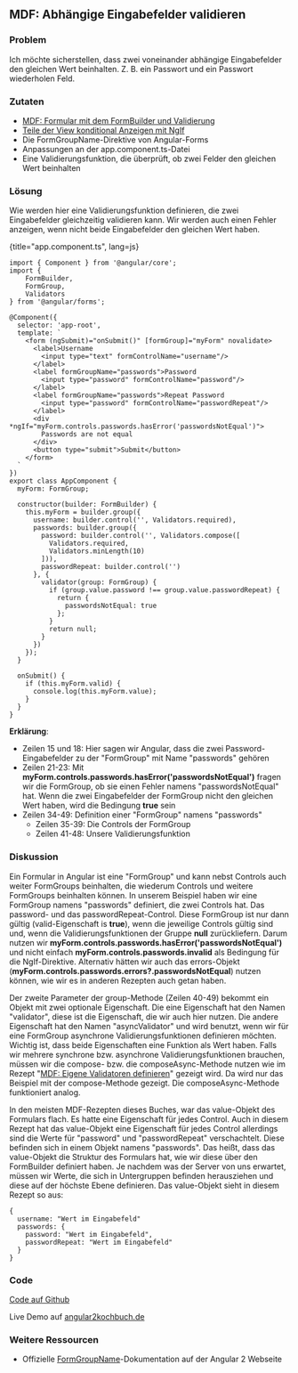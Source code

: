 ## MDF: Abhängige Eingabefelder validieren

### Problem

Ich möchte sicherstellen, dass zwei voneinander abhängige Eingabefelder den gleichen Wert beinhalten. Z. B. ein Passwort und ein Passwort wiederholen Feld.

### Zutaten

* [MDF: Formular mit dem FormBuilder und Validierung](#c04-formbuilder-validation)
* [Teile der View konditional Anzeigen mit NgIf](#c03-ngif)
* Die FormGroupName-Direktive von Angular-Forms
* Anpassungen an der app.component.ts-Datei
* Eine Validierungsfunktion, die überprüft, ob zwei Felder den gleichen Wert beinhalten

### Lösung

Wie werden hier eine Validierungsfunktion definieren, die zwei Eingabefelder gleichzeitig validieren kann.
Wir werden auch einen Fehler anzeigen, wenn nicht beide Eingabefelder den gleichen Wert haben.

{title="app.component.ts", lang=js}
```
import { Component } from '@angular/core';
import {
    FormBuilder,
    FormGroup,
    Validators
} from '@angular/forms';

@Component({
  selector: 'app-root',
  template: `
    <form (ngSubmit)="onSubmit()" [formGroup]="myForm" novalidate>
      <label>Username
        <input type="text" formControlName="username"/>
      </label>
      <label formGroupName="passwords">Password
        <input type="password" formControlName="password"/>
      </label>
      <label formGroupName="passwords">Repeat Password
        <input type="password" formControlName="passwordRepeat"/>
      </label>
      <div *ngIf="myForm.controls.passwords.hasError('passwordsNotEqual')">
        Passwords are not equal
      </div>
      <button type="submit">Submit</button>
    </form>
  `
})
export class AppComponent {
  myForm: FormGroup;

  constructor(builder: FormBuilder) {
    this.myForm = builder.group({
      username: builder.control('', Validators.required),
      passwords: builder.group({
        password: builder.control('', Validators.compose([
          Validators.required,
          Validators.minLength(10)
        ])),
        passwordRepeat: builder.control('')
      }, {
        validator(group: FormGroup) {
          if (group.value.password !== group.value.passwordRepeat) {
            return {
              passwordsNotEqual: true
            };
          }
          return null;
        }
      })
    });
  }

  onSubmit() {
    if (this.myForm.valid) {
      console.log(this.myForm.value);
    }
  }
}
```

__Erklärung__:

* Zeilen 15 und 18: Hier sagen wir Angular, dass die zwei Password-Eingabefelder zu der "FormGroup" mit Name "passwords" gehören
* Zeilen 21-23: Mit __myForm.controls.passwords.hasError('passwordsNotEqual')__ fragen wir die FormGroup, ob sie einen Fehler namens "passwordsNotEqual" hat. Wenn die zwei Eingabefelder der FormGroup nicht den gleichen Wert haben, wird die Bedingung __true__ sein
* Zeilen 34-49: Definition einer "FormGroup" namens "passwords"
  * Zeilen 35-39: Die Controls der FormGroup
  * Zeilen 41-48: Unsere Validierungsfunktion

### Diskussion

Ein Formular in Angular ist eine "FormGroup" und kann nebst Controls auch weiter FormGroups beinhalten, die wiederum Controls und weitere FormGroups beinhalten können.
In unserem Beispiel haben wir eine FormGroup namens "passwords" definiert, die zwei Controls hat.
Das password- und das passwordRepeat-Control.
Diese FormGroup ist nur dann gültig (valid-Eigenschaft is __true__), wenn die jeweilige Controls gültig sind und, wenn die Validierungsfunktionen der Gruppe __null__ zurückliefern.
Darum nutzen wir __myForm.controls.passwords.hasError('passwordsNotEqual')__ und nicht einfach __myForm.controls.passwords.invalid__ als Bedingung für die NgIf-Direktive.
Alternativ hätten wir auch das errors-Objekt (__myForm.controls.passwords.errors?.passwordsNotEqual__) nutzen können, wie wir es in anderen Rezepten auch getan haben.

Der zweite Parameter der group-Methode (Zeilen 40-49) bekommt ein Objekt mit zwei optionale Eigenschaft.
Die eine Eigenschaft hat den Namen "validator", diese ist die Eigenschaft, die wir auch hier nutzen.
Die andere Eigenschaft hat den Namen "asyncValidator" und wird benutzt, wenn wir für eine FormGroup asynchrone Validierungsfunktionen definieren möchten.
Wichtig ist, dass beide Eigenschaften eine Funktion als Wert haben.
Falls wir mehrere synchrone bzw. asynchrone Validierungsfunktionen brauchen, müssen wir die compose- bzw. die composeAsync-Methode nutzen wie im Rezept "[MDF: Eigene Validatoren definieren](#c04-custom-validation)" gezeigt wird.
Da wird nur das Beispiel mit der compose-Methode gezeigt.
Die composeAsync-Methode funktioniert analog.

In den meisten MDF-Rezepten dieses Buches, war das value-Objekt des Formulars flach.
Es hatte eine Eigenschaft für jedes Control.
Auch in diesem Rezept hat das value-Objekt eine Eigenschaft für jedes Control allerdings sind die Werte für "password" und "passwordRepeat" verschachtelt.
Diese befinden sich in einem Objekt namens "passwords".
Das heißt, dass das value-Objekt die Struktur des Formulars hat, wie wir diese über den FormBuilder definiert haben.
Je nachdem was der Server von uns erwartet, müssen wir Werte, die sich in Untergruppen befinden herausziehen und diese auf der höchste Ebene definieren.
Das value-Objekt sieht in diesem Rezept so aus:

```
{
  username: "Wert im Eingabefeld"
  passwords: {
    password: "Wert im Eingabefeld",
    passwordRepeat: "Wert im Eingabefeld"
  }
}
```

### Code

[Code auf Github](https://github.com/jsperts/angular2_kochbuch_code/tree/master/04-Form_Recipes/10-Validate_Multiple_Fields)

Live Demo auf [angular2kochbuch.de](http://angular2kochbuch.de/examples/code/04-Form_Recipes/10-Validate_Multiple_Fields/index.html)

### Weitere Ressourcen

* Offizielle [FormGroupName](https://angular.io/docs/ts/latest/api/forms/index/FormGroupName-directive.html)-Dokumentation auf der Angular 2 Webseite

